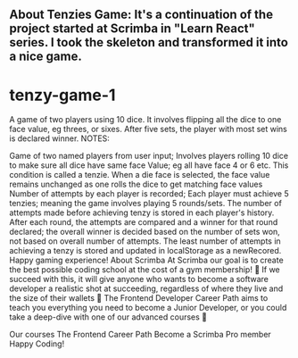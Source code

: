 ## About Tenzies Game: It's a continuation of the project started at Scrimba in "Learn React" series. I took the skeleton and transformed it into a nice game.
# tenzy-game-1
A game of two players using 10 dice. It involves flipping all the dice to one face value, eg threes, or sixes. After five sets, the player with most set wins is declared winner. NOTES:

Game of two named players from user input;
Involves players rolling 10 dice to make sure all dice have same face Value; eg all have face 4 or 6 etc. This condition is called a tenzie.
When a die face is selected, the face value remains unchanged as one rolls the dice to get matching face values
Number of attempts by each player is recorded;
Each player must achieve 5 tenzies; meaning the game involves playing 5 rounds/sets.
The number of attempts made before achieving tenzy is stored in each player's history.
After each round, the attempts are compared and a winner for that round declared; the overall winner is decided based on the number of sets won, not based on overall number of attempts.
The least number of attempts in achieving a tenzy is stored and updated in localStorage as a newRecored. Happy gaming experience!
About Scrimba
At Scrimba our goal is to create the best possible coding school at the cost of a gym membership! 💜 If we succeed with this, it will give anyone who wants to become a software developer a realistic shot at succeeding, regardless of where they live and the size of their wallets 🎉 The Frontend Developer Career Path aims to teach you everything you need to become a Junior Developer, or you could take a deep-dive with one of our advanced courses 🚀

Our courses
The Frontend Career Path
Become a Scrimba Pro member
Happy Coding!

